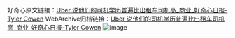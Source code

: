 好奇心原文链接：[Uber 说他们的司机学历普遍比出租车司机高_商业_好奇心日报-Tyler Cowen](https://www.qdaily.com/articles/11566.html)
WebArchive归档链接：[Uber 说他们的司机学历普遍比出租车司机高_商业_好奇心日报-Tyler Cowen](http://web.archive.org/web/20190623170745/https://www.qdaily.com/articles/11566.html)
![image](http://ww3.sinaimg.cn/large/007d5XDply1g3wabckq4zj30u03teb29)